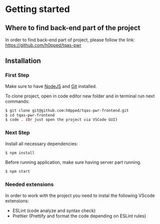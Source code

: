 # Getting started

## Where to find back-end part of the project 

In order to find back-end part of project, please follow the link: https://github.com/h0pped/tqas-pwr

## Installation

### First Step

Make sure to have [NodeJS](https://nodejs.org/uk/) and [Git](https://git-scm.com/downloads) installed. 

To clone project, open in code editor new folder and in terminal run next commands:


```bash
$ git clone git@github.com:h0pped/tqas-pwr-frontend.git
$ cd tqas-pwr-frontend
$ code . (Or just open the project via VSCode GUI)
```

### Next Step

Install all necessary dependencies:

```bash
$ npm install
```

Before running application, make sure having server part running.

```bash
$ npm start
```

### Needed extensions

In order to work with the project you need to instal the following VScode extensions:

- ESLint (code analyze and syntax check)
- Prettier (Prettify and format the code depending on ESLint rules)
